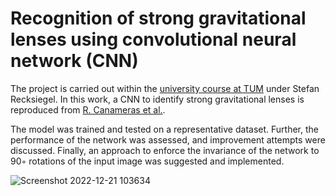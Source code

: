 # Recognition of strong gravitational lenses using convolutional neural network (CNN)

The project is carried out within the [university course at TUM](https://www.ph.tum.de/academics/org/cc/mh/PH0101/) under Stefan Recksiegel. In this work, a CNN to identify strong gravitational lenses is reproduced from [R. Canameras et al.](https://arxiv.org/abs/2004.13048).

The model was trained and tested on a representative dataset. Further, the performance of the network was assessed, and improvement attempts were discussed. Finally, an approach to enforce the invariance of the network to 90◦ rotations of the input image was suggested and implemented.

![Screenshot 2022-12-21 103634](https://user-images.githubusercontent.com/63845272/208872826-6213f22b-68d3-40e3-be29-a5bc265a7890.png)
